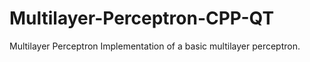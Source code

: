 # Multilayer-Perceptron-CPP-QT
Multilayer Perceptron Implementation of a basic multilayer perceptron.

